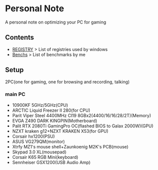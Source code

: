 # Personal Note
A personal note on optimizing your PC for gaming
## Contents
- [REGISTRY](/CONTENTS/REGISTRY/) > List of registries used by windows
- [Benchs](/CONTENTS/Benchs) > List of benchmarks by me
## Setup
2PC(one for gaming, one for browsing and recording, talking)
### main PC
- 10900KF 5GHz/5GHz(CPU)
- ARCTIC Liquid Freezer II 280(for CPU)
- Parit Viper Steel 4400MHz Cl19 8GBx2(4400/16/16/28/2T)(Memory)
- EVGA Z490 DARK KINGPIN(Motherboard)
- Palit RTX 2080Ti GamingPro OC(flashed BIOS to Galax 2000W)(GPU)
- NZXT kraken g12+NZXT KRAKEN X53(for GPU)
- Corsair hx1200(PSU)
- ASUS VG279QM(monitor)
- Xtrfy MZ1's mouse shell+Zaunkoenig M2K's PCB(mouse)
- Skypad 3.0 XL(mousepad)
- Corsair K65 RGB Mini(keyboard)
- Sennheiser GSX1200(USB Audio Amp)
